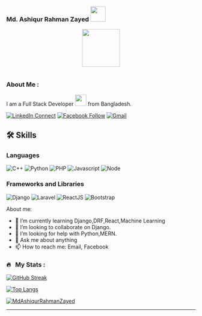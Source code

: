 ### Md. Ashiqur Rahman Zayed <img src="https://media.giphy.com/media/hvRJCLFzcasrR4ia7z/giphy.gif" width="40">

<p align="center"><img src="https://media.giphy.com/media/M9gbBd9nbDrOTu1Mqx/giphy.gif" width="100"/></p>
<p align="center">
</p>
<p align="center">

</p>
<p align="center"><img src="https://komarev.com/ghpvc/?username=MdAshiqurRahmanZayed&style=flat-square&color=blue" alt=""></p>



### About Me :

I am a Full Stack Developer <img src="https://media.giphy.com/media/WUlplcMpOCEmTGBtBW/giphy.gif" width="30"> from Bangladesh.


<!--
**MdAshiqurRahmanZayed/MdAshiqurRahmanZayed** is a ✨ _special_ ✨ repository because its `README.md` (this file) appears on your GitHub profile.

Here are some ideas to get you started:

- 🔭 I’m currently working on ...
- 🌱 I’m currently learning ...
- 👯 I’m looking to collaborate on ...
- 🤔 I’m looking for help with ...
- 💬 Ask me about ...
- 📫 How to reach me: ...
- 😄 Pronouns: ...
- ⚡ Fun fact: ...
-->

[![LinkedIn Connect](https://img.shields.io/badge/%20-Connect-black?color=14171A&labelColor=212121&logo=linkedin&logoColor=ffffff)](https://www.linkedin.com/in/md-ashiqur-rahman-zayed-141b741a9/)
[![Facebook Follow](https://img.shields.io/badge/%20-Connect-black?color=14171A&labelColor=1976d2&logo=facebook&logoColor=ffffff)](https://www.facebook.com/mdashiqurrahman.zayed)
[![Gmail](https://img.shields.io/badge/%20-Send%20Mail-black?color=14171A&labelColor=ef5350&logo=gmail&logoColor=ffffff)](mailto:mdzayed2019@gmail.com?subject=From%20GitHub&body=Hi,%20there.%20Found%20you%20from%20GitHub.)


## 🛠️ Skills

### Languages

![C++](https://img.shields.io/badge/c++-%2300599C.svg?style=for-the-badge&logo=c%2B%2B&logoColor=white)
![Python](https://img.shields.io/badge/Python-3776AB?style=for-the-badge&logo=python&logoColor=white)
![PHP](https://img.shields.io/badge/php-%23777BB4.svg?style=for-the-badge&logo=php&logoColor=white)
![Javascript](https://img.shields.io/badge/JavaScript-323330?style=for-the-badge&logo=javascript&logoColor=F7DF1E)
![Node](https://img.shields.io/badge/Node.js-339933?style=for-the-badge&logo=node-dot-js&logoColor=white)

### Frameworks and Libraries

![Django](https://img.shields.io/badge/django-%23092E20.svg?style=for-the-badge&logo=django&logoColor=white)
![Laravel](https://img.shields.io/badge/laravel-%23FF2D20.svg?style=for-the-badge&logo=laravel&logoColor=white)
![ReactJS](https://img.shields.io/badge/react-%2320232a.svg?style=for-the-badge&logo=react&logoColor=%2361DAFB)
![Bootstrap](https://img.shields.io/badge/Bootstrap-563D7C?style=for-the-badge&logo=bootstrap&logoColor=white)

About me:

<!-- - 🔭 I’m currently working on Impel IT Solutions -->
- 🌱 I’m currently learning Django,DRF,React,Machine Learning
- 👯 I’m looking to collaborate on Django.
- 🤔 I’m looking for help with Python,MERN.
- 💬 Ask me about anything
- 📫 How to reach me: Email, Facebook


### 🔥 &nbsp; My Stats :
[![GitHub Streak](http://github-readme-streak-stats.herokuapp.com?user=MdAshiqurRahmanZayed&theme=dark&background=000000)](https://git.io/streak-stats)

[![Top Langs](https://github-readme-stats.vercel.app/api/top-langs/?username=MdAshiqurRahmanZayed&layout=compact&theme=vision-friendly-dark)](https://github.com/anuraghazra/github-readme-stats)

<a href="">
  <img align="center" src="https://github-readme-stats.vercel.app/api?username=MdAshiqurRahmanZayed&show_icons=true&theme=radical" alt="MdAshiqurRahmanZayed"/>
</a>

<hr>



